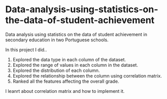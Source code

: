 # Data-analysis-using-statistics-on-the-data-of-student-achievement
Data analysis using statistics on the data of student achievement in secondary education in two Portuguese schools.

In this project I did..
  1) Explored the data type in each column of the dataset.
  3) Explored the range of values in each column in the dataset.
  4) Explored the distribution of each column.
  5) Explored the relationship between the column using correlation matrix.
  6) Ranked all the features affecting the overall grade.

I leanrt about correlation matrix and how to implement it.
